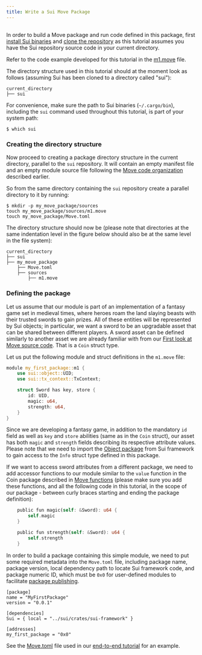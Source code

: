 ```yaml
---
title: Write a Sui Move Package
---
```


## 

In order to build a Move package and run code defined in
this package, first [install Sui binaries](../install.md#binaries) and
[clone the repository](../install.md#source-code) as this tutorial assumes
you have the Sui repository source code in your current directory.

Refer to the code example developed for this tutorial in the
[m1.move](https://github.com/MystenLabs/sui/tree/main/sui_programmability/examples/move_tutorial/sources/m1.move) file.

The directory structure used in this tutorial should at the moment
look as follows (assuming Sui has been cloned to a directory called
"sui"):

```
current_directory
├── sui
```

For convenience, make sure the path to Sui binaries
(`~/.cargo/bin`), including the `sui` command used throughout
this tutorial, is part of your system path:

```
$ which sui
```

### Creating the directory structure

Now proceed to creating a package directory structure in the current
directory, parallel to the `sui` repository. It will contain an
empty manifest file and an empty module source file following the
[Move code organization](../move/index.md#move-code-organization)
described earlier.

So from the same directory containing the `sui` repository create a
parallel directory to it by running:

``` shell
$ mkdir -p my_move_package/sources
touch my_move_package/sources/m1.move
touch my_move_package/Move.toml
```

The directory structure should now be (please note that directories at the same indentation level in the figure below should also be at the same level in the file system):

```
current_directory
├── sui
├── my_move_package
    ├── Move.toml
    ├── sources
        ├── m1.move
```

### Defining the package

Let us assume that our module is part of an implementation of a
fantasy game set in medieval times, where heroes roam the land slaying
beasts with their trusted swords to gain prizes. All of these entities
will be represented by Sui objects; in particular, we want a sword to
be an upgradable asset that can be shared between different players. A
sword asset can be defined similarly to another asset we are already
familiar with from our
[First look at Move source code](../move/index.md#first-look-at-move-source-code). That
is a `Coin` struct type.


Let us put the following module and struct
definitions in the `m1.move` file:

``` rust
module my_first_package::m1 {
    use sui::object::UID;
    use sui::tx_context::TxContext;

    struct Sword has key, store {
        id: UID,
        magic: u64,
        strength: u64,
    }
}
```

Since we are developing a fantasy game, in addition to the mandatory
`id` field as well as `key` and `store` abilities (same as in the
`Coin` struct), our asset has both `magic` and `strength` fields
describing its respective attribute values. Please note that we need
to import the
[Object package](https://github.com/MystenLabs/sui/blob/main/crates/sui-framework/sources/object.move) from
Sui framework to gain access to the `Info` struct type defined
in this package.

If we want to access sword attributes from a different package, we
need to add accessor functions to our module similar to the `value`
function in the Coin package described in [Move
functions](#move-functions) (please make sure you add these functions,
and all the following code in this tutorial, in the scope of our
package - between curly braces starting and ending the package
definition):

``` rust
    public fun magic(self: &Sword): u64 {
        self.magic
    }

    public fun strength(self: &Sword): u64 {
        self.strength
    }
```

In order to build a package containing this simple module, we need to
put some required metadata into the `Move.toml` file, including package
name, package version, local dependency path to locate Sui framework
code, and package numeric ID, which must be `0x0` for user-defined modules
to facilitate [package publishing](../cli-client.md#publish-packages).

```
[package]
name = "MyFirstPackage"
version = "0.0.1"

[dependencies]
Sui = { local = "../sui/crates/sui-framework" }

[addresses]
my_first_package = "0x0"
```

See the [Move.toml](https://github.com/MystenLabs/sui/blob/main/sui_programmability/examples/move_tutorial/Move.toml)
file used in our [end-to-end tutorial](../../explore/tutorials.md) for an example.
